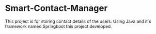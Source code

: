 # Smart-Contact-Manager
This project is for storing contact details of the users. Using Java and it's framework named Springboot this project developed.
